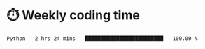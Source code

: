 
# :stopwatch: Weekly coding time
<!--START_SECTION:waka-->

```txt
Python   2 hrs 24 mins   █████████████████████████   100.00 %
```

<!--END_SECTION:waka-->


<!-- <p> <img src="https://github-readme-stats.vercel.app/api?username=cozgerest&show_icons=true&hide_border=false" />  </p> -->

